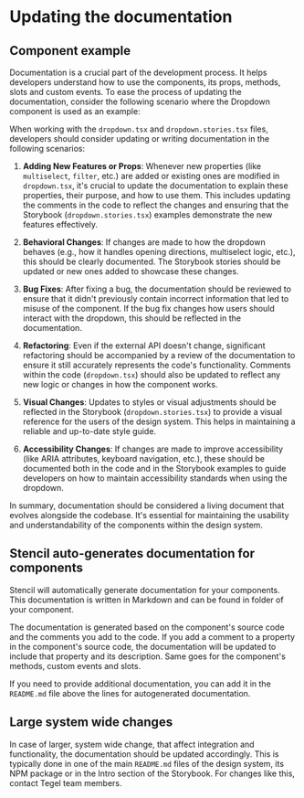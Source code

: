 # Updating the documentation

## Component example

Documentation is a crucial part of the development process. It helps developers understand how to use the components, its props, methods, slots and custom events. To ease the process of updating the documentation, consider the following scenario where the Dropdown component is used as an example:

When working with the `dropdown.tsx` and `dropdown.stories.tsx` files, developers should consider updating or writing documentation in the following scenarios:

1. **Adding New Features or Props**: Whenever new properties (like `multiselect`, `filter`, etc.) are added or existing ones are modified in `dropdown.tsx`, it's crucial to update the documentation to explain these properties, their purpose, and how to use them. This includes updating the comments in the code to reflect the changes and ensuring that the Storybook (`dropdown.stories.tsx`) examples demonstrate the new features effectively.

2. **Behavioral Changes**: If changes are made to how the dropdown behaves (e.g., how it handles opening directions, multiselect logic, etc.), this should be clearly documented. The Storybook stories should be updated or new ones added to showcase these changes.

3. **Bug Fixes**: After fixing a bug, the documentation should be reviewed to ensure that it didn't previously contain incorrect information that led to misuse of the component. If the bug fix changes how users should interact with the dropdown, this should be reflected in the documentation.

4. **Refactoring**: Even if the external API doesn't change, significant refactoring should be accompanied by a review of the documentation to ensure it still accurately represents the code's functionality. Comments within the code (`dropdown.tsx`) should also be updated to reflect any new logic or changes in how the component works.

5. **Visual Changes**: Updates to styles or visual adjustments should be reflected in the Storybook (`dropdown.stories.tsx`) to provide a visual reference for the users of the design system. This helps in maintaining a reliable and up-to-date style guide.

6. **Accessibility Changes**: If changes are made to improve accessibility (like ARIA attributes, keyboard navigation, etc.), these should be documented both in the code and in the Storybook examples to guide developers on how to maintain accessibility standards when using the dropdown.

In summary, documentation should be considered a living document that evolves alongside the codebase. It's essential for maintaining the usability and understandability of the components within the design system.

## Stencil auto-generates documentation for components

Stencil will automatically generate documentation for your components. This documentation is written in Markdown and can be found in folder of your component.

The documentation is generated based on the component's source code and the comments you add to the code. If you add a comment to a property in the component's source code, the documentation will be updated to include that property and its description. Same goes for the component's methods, custom events and slots.

If you need to provide additional documentation, you can add it in the `README.md` file above the lines for autogenerated documentation.

## Large system wide changes
In case of larger, system wide change, that affect integration and functionality, the documentation should be updated accordingly. This is typically done in one of the main `README.md` files of the design system, its NPM package or in the Intro section of the Storybook.
For changes like this, contact Tegel team members.


